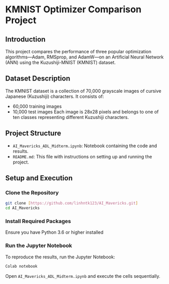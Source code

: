 
# KMNIST Optimizer Comparison Project

## Introduction

This project compares the performance of three popular optimization algorithms—Adam, RMSprop, and AdamW—on an Artificial Neural Network (ANN) using the Kuzushiji-MNIST (KMNIST) dataset.

## Dataset Description

The KMNIST dataset is a collection of 70,000 grayscale images of cursive Japanese (Kuzushiji) characters. It consists of:
- 60,000 training images
- 10,000 test images
Each image is 28x28 pixels and belongs to one of ten classes representing different Kuzushiji characters.

## Project Structure

- `AI_Mavericks_ADL_Midterm.ipynb`: Notebook containing the code and results.
- `README.md`: This file with instructions on setting up and running the project.

## Setup and Execution

### Clone the Repository

```bash
git clone [https://github.com/linhntk123/AI_Mavericks.git]
cd AI_Mavericks
```

### Install Required Packages

Ensure you have Python 3.6 or higher installed

### Run the Jupyter Notebook

To reproduce the results, run the Jupyter Notebook:

```bash
Colab notebook
```

Open `AI_Mavericks_ADL_Midterm.ipynb` and execute the cells sequentially.

